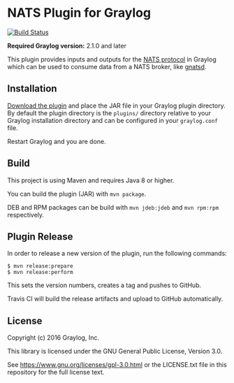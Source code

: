 # NATS Plugin for Graylog

[![Build Status](https://travis-ci.org/Graylog2/graylog-plugin-nats.svg?branch=master)](https://travis-ci.org/Graylog2/graylog-plugin-nats)

**Required Graylog version:** 2.1.0 and later

This plugin provides inputs and outputs for the [NATS protocol](http://nats.io/) in Graylog which can be used to consume data from a NATS broker, like [gnatsd](https://github.com/nats-io/gnatsd).


## Installation

[Download the plugin](https://github.com/Graylog2/graylog-plugin-nats/releases) and place the JAR file in your Graylog plugin directory.
By default the plugin directory is the `plugins/` directory relative to your Graylog installation directory and can be configured in your `graylog.conf` file.

Restart Graylog and you are done.


## Build

This project is using Maven and requires Java 8 or higher.

You can build the plugin (JAR) with `mvn package`.

DEB and RPM packages can be build with `mvn jdeb:jdeb` and `mvn rpm:rpm` respectively.


## Plugin Release

In order to release a new version of the plugin, run the following commands:

```
$ mvn release:prepare
$ mvn release:perform
```

This sets the version numbers, creates a tag and pushes to GitHub.

Travis CI will build the release artifacts and upload to GitHub automatically.


## License

Copyright (c) 2016 Graylog, Inc.

This library is licensed under the GNU General Public License, Version 3.0.

See https://www.gnu.org/licenses/gpl-3.0.html or the LICENSE.txt file in this repository for the full license text.
